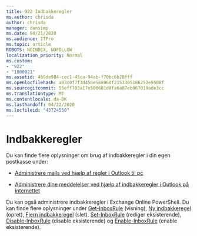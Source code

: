 ```yaml
---
title: 922 Indbakkeregler
ms.author: chrisda
author: chrisda
manager: dansimp
ms.date: 04/21/2020
ms.audience: ITPro
ms.topic: article
ROBOTS: NOINDEX, NOFOLLOW
localization_priority: Normal
ms.custom:
- "922"
- "1800021"
ms.assetid: 469de984-cec1-45ca-94ab-f70bc6b28fff
ms.openlocfilehash: a03c0f7f3d456e56896df2153305186252e9508f
ms.sourcegitcommit: 55eff703a17e500681d8fa6a87eb067019ade3cc
ms.translationtype: MT
ms.contentlocale: da-DK
ms.lasthandoff: 04/22/2020
ms.locfileid: "43724550"
---
```

# <a name="inbox-rules"></a>Indbakkeregler

Du kan finde flere oplysninger om brug af indbakkeregler i din egen postkasse under:

- [Administrere mails ved hjælp af regler i Outlook til pc](https://support.office.com/article/c24f5dea-9465-4df4-ad17-a50704d66c59.aspx)

- [Administrere dine meddelelser ved hjælp af indbakkeregler i Outlook på internettet](https://support.office.com/article/8400435c-f14e-4272-9004-1548bb1848f2.aspx)

Du kan også administrere indbakkeregler i Exchange Online PowerShell. Du kan finde flere oplysninger under [Get-InboxRule](https://docs.microsoft.com/powershell/module/exchange/mailboxes/get-inboxrule) (visning), [Ny indbakkeregel](https://docs.microsoft.com/powershell/module/exchange/mailboxes/new-inboxrule) (opret), [Fjern indbakkeregel](https://docs.microsoft.com/powershell/module/exchange/mailboxes/remove-inboxrule) (slet), [Set-InboxRule](https://docs.microsoft.com/powershell/module/exchange/mailboxes/set-inboxrule) (rediger eksisterende), [Disable-InboxRule](https://docs.microsoft.com/powershell/module/exchange/mailboxes/disable-inboxrule) (disable eksisterende) og [Enable-InboxRule](https://docs.microsoft.com/powershell/module/exchange/mailboxes/enable-inboxrule) (enable eksisterende).
